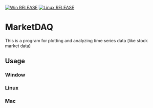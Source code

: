 [![Win RELEASE](https://github.com/Wong-Woo/MarketDAQ/actions/workflows/build.yml/badge.svg?branch=main&label=Windows%20RELEASE)](https://github.com/Wong-Woo/MarketDAQ/actions/workflows/build.yml)
[![Linux RELEASE](https://github.com/Wong-Woo/MarketDAQ/actions/workflows/build.yml/badge.svg?branch=main&label=Linux%20RELEASE)](https://github.com/Wong-Woo/MarketDAQ/actions/workflows/build.yml)

# MarketDAQ
This is a program for plotting and analyzing time series data (like stock market data)

## Usage
### Window
### Linux
### Mac